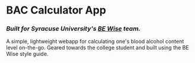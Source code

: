 # BAC Calculator App

### *Built for Syracuse University's [BE Wise](http://bewise.syr.edu/) team.*

A simple, lightweight webapp for calculating one's blood alcohol content level on-the-go. Geared towards the college student and built using the BE Wise style guide.

